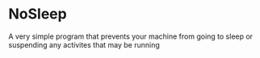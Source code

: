 # NoSleep
A very simple program that prevents your machine from going to sleep or suspending any activites that may be running

